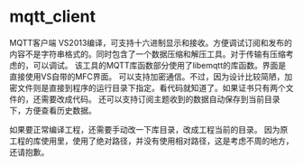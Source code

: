 # mqtt_client
MQTT客户端 VS2013编译，可支持十六进制显示和接收。方便调试订阅和发布的内容不是字符串格式的。同时包含了一个数据压缩和解压工具。对于传输有压缩考虑的，可以调试。
该工具的MQTT库函数部分使用了libemqtt的库函数。界面是直接使用VS自带的MFC界面。
可以支持加密通信。不过，因为设计比较简陋，加密文件则是直接到程序的运行目录下指定。看代码就知道了。如果证书只有两个文件的，还需要改成代码。
还可以支持订阅主题收到的数据自动保存到当前目录下，方便查看历史数据。

如果要正常编译工程，还需要手动改一下库目录，改成工程当前的目录。
因为原工程的库使用里，使用了绝对路径，并没有使用相对路径，这是考虑不周的地方，还请抱歉。

